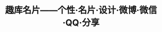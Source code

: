 ---
description: 多个名片模板，可在线下单订购。
layout: post
results:
- primaryGenreName: Lifestyle
  version: '1.0'
  artworkUrl100: http://a1340.phobos.apple.com/us/r1000/006/Purple6/v4/5f/ae/c1/5faec18a-8846-82c9-1390-c4fe6235ee8f/mzl.rqbghdnm.png
  trackViewUrl: https://itunes.apple.com/cn/app/qu-ku-ming-pian-ge-xing-ming/id685863410?mt=8&uo=4
  artworkUrl60: http://a22.phobos.apple.com/us/r1000/049/Purple/v4/37/b1/1a/37b11ae4-7297-4733-8507-9aa071d7b760/Icon.png
  sellerName: Shanghai Qukool Information Technology Company Limited
  supportedDevices:
  - iPadFourthGen4G
  - iPadThirdGen
  - iPadMini
  - iPad2Wifi
  - iPhone4S
  - iPadMini4G
  - iPhone-3GS
  - iPadWifi
  - iPhone4
  - iPadFourthGen
  - iPad3G
  - iPad23G
  - iPhone5
  - iPadThirdGen4G
  - iPodTouchThirdGen
  - iPodTouchourthGen
  - iPodTouchFifthGen
  genres:
  - 生活
  - 摄影与录像
  trackName: 趣库名片——个性·名片·设计·微博·微信·QQ·分享
  description: '趣库联合新浪微博红人，共同打造的新浪微博名片客户端发布啦！


    趣库名片是继【趣库礼遇】客户端（在应用商店搜索后即可下载）得到用户一致好评后，再次推出一款全新应用。


    在趣库名片中，你可以和微博红人一样，将自己的微博信息一键同步到趣库名片模板上，无论将名片分享给好友、保存到相册、甚至购买实物产品，趣库全部支持，提供一站式解决方案。


    另外，趣库还会实时更新名片模板，除开微博名片，还能根据自己的个性，创作出专属于你的STYLE的个性名片哦！


    还等什么，快来下载吧！'
  price: 0
  trackId: 685863410
  releaseDate: '2013-08-16T01:06:01Z'
  screenshotUrls:
  - http://a5.mzstatic.com/us/r30/Purple/v4/c3/9c/9a/c39c9a1e-8838-c41a-b524-ea58a4837e8f/screen320x320.jpeg
  - http://a1.mzstatic.com/us/r30/Purple/v4/65/13/8e/65138e02-ae69-cd0d-ec2c-a84b5f0362cb/screen320x320.jpeg
  - http://a2.mzstatic.com/us/r30/Purple4/v4/36/ea/9f/36ea9f10-a0d2-b51c-3dab-87df2239a338/screen320x320.jpeg
  - http://a3.mzstatic.com/us/r30/Purple/v4/b3/10/ab/b310abe2-498e-b594-24d0-50825ab87165/screen320x320.jpeg
  - http://a3.mzstatic.com/us/r30/Purple/v4/30/cb/b6/30cbb6c1-652a-86a5-e5c0-1d50b6c22e12/screen320x320.jpeg
  artistViewUrl: https://itunes.apple.com/cn/artist/shang-hai-qu-ku-xin-xi-ke/id543808904?uo=4
  primaryGenreId: 6012
  kind: software
  fileSizeBytes: '25351334'
  bundleId: com.qukool.qukoolNamecard
  trackContentRating: 4+
  artistName: 上海趣库信息科技有限公司
  trackCensoredName: 趣库名片——个性·名片·设计·微博·微信·QQ·分享
  isGameCenterEnabled: false
  contentAdvisoryRating: 4+
  languageCodesISO2A:
  - EN
  - ZH
  - ZH
  features: &a []
  wrapperType: software
  artworkUrl512: http://a1340.phobos.apple.com/us/r1000/006/Purple6/v4/5f/ae/c1/5faec18a-8846-82c9-1390-c4fe6235ee8f/mzl.rqbghdnm.png
  formattedPrice: 免费
  artistId: 543808904
  genreIds:
  - '6012'
  - '6008'
  currency: CNY
  ipadScreenshotUrls: *a
category: 生活
tags: tag1
resultCount: 1
title: 趣库名片——个性·名片·设计·微博·微信·QQ·分享

---